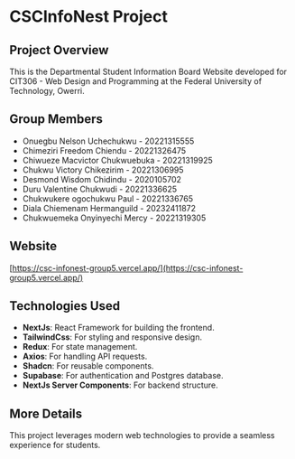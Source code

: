 # CSCInfoNest Project

## Project Overview
This is the Departmental Student Information Board Website developed for CIT306 - Web Design and Programming at the Federal University of Technology, Owerri.

## Group Members
- Onuegbu Nelson Uchechukwu - 20221315555
- Chimeziri Freedom Chiendu - 20221326475
- Chiwueze Macvictor Chukwuebuka - 20221319925
- Chukwu Victory Chikezirim - 20221306995
- Desmond Wisdom Chidindu - 2020105702
- Duru Valentine Chukwudi - 20221336625
- Chukwukere ogochukwu Paul - 20221336765
- Diala Chiemenam Hermanguild - 20232411872
- Chukwuemeka Onyinyechi Mercy - 20221319305

## Website
[https://csc-infonest-group5.vercel.app/](https://csc-infonest-group5.vercel.app/)

## Technologies Used
- **NextJs**: React Framework for building the frontend.
- **TailwindCss**: For styling and responsive design.
- **Redux**: For state management.
- **Axios**: For handling API requests.
- **Shadcn**: For reusable components.
- **Supabase**: For authentication and Postgres database.
- **NextJs Server Components**: For backend structure.

## More Details
This project leverages modern web technologies to provide a seamless experience for students.
